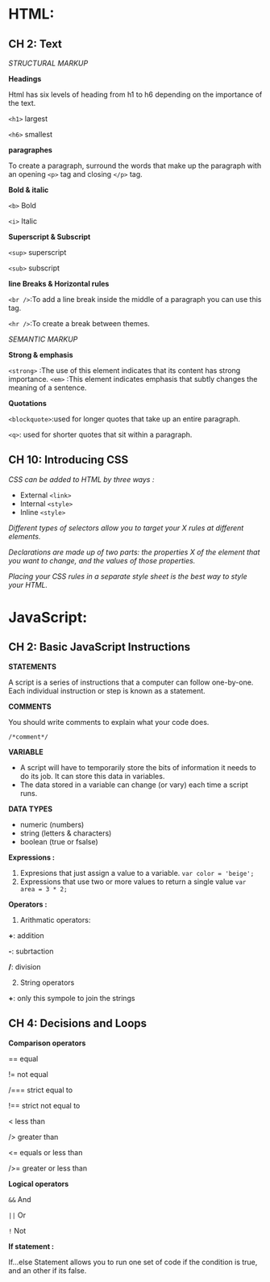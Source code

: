 # HTML:

## CH 2: Text

*STRUCTURAL MARKUP*

**Headings**

Html has six levels of heading from h1 to h6 depending on the importance of the text.

`<h1>` largest

`<h6>` smallest 

**paragraphes**

To create a paragraph, surround the words that make up the paragraph with an opening `<p>` tag and closing `</p>` tag.

**Bold & italic**

`<b>` Bold 

`<i>` Italic

**Superscript & Subscript**

`<sup>` superscript

`<sub>` subscript

**line Breaks & Horizontal rules**

`<br />`:To add a line break inside the middle of a paragraph you can use this tag.

`<hr />`:To create a break between themes.

*SEMANTIC MARKUP*

**Strong & emphasis**

`<strong>` :The use of this element indicates that its content has strong importance.
`<em>` :This element indicates emphasis that subtly changes the meaning of a sentence.

**Quotations**

`<blockquote>`:used for longer quotes that take up an entire paragraph.

`<q>`: used for shorter quotes that sit within a paragraph. 



## CH 10: Introducing CSS

*CSS can be added to HTML by three ways :*

- External `<link>`
- Internal `<style>`
- Inline `<style>`

*Different types of selectors allow you to target your  X rules at different elements.*

*Declarations are made up of two parts: the properties  X of the element that you want to change, and the values of those properties.*

*Placing your CSS rules in a separate style sheet is the best way to style your HTML.*



# JavaScript:

## CH 2: Basic JavaScript Instructions

**STATEMENTS**

A script is a series of instructions that a computer can follow one-by-one. Each individual instruction or step is known as a statement.

**COMMENTS**

You should write comments to explain what your code does. 

`/*comment*/`

**VARIABLE**

- A script will have to temporarily store the bits of information it needs to do its job. It can store this data in variables.
- The data stored in a variable can change (or vary) each time a script runs. 

**DATA TYPES**

- numeric (numbers)
- string (letters & characters)
- boolean (true or fsalse)

 **Expressions :**

1. Expresions that just assign a value to a variable.
`var color = 'beige'; `
2. Expressions that use two or more values to return a single value 
`var area = 3 * 2;`

**Operators :**

1. Arithmatic operators:

**+**: addition

**-**: subrtaction

**/**: division

2. String operators

**+**: only this sympole to join the strings 


## CH 4: Decisions and Loops

**Comparison operators**

==  equal 

!=  not equal

/===  strict equal to

!==  strict not equal to

<  less than

/>  greater than

<=  equals or less than

/>=  greater or less than

**Logical operators**

`&&`  And

`||`  Or

`!`  Not

**If statement :**

If...else Statement allows you to run one set of code if the condition is true, and an other if its false.

